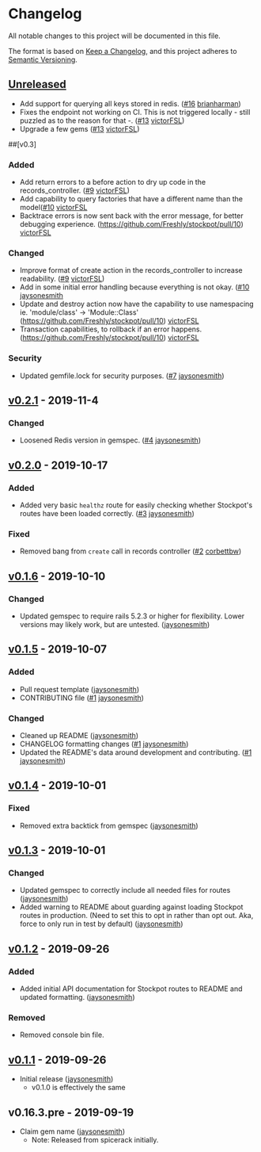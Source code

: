 # Changelog
All notable changes to this project will be documented in this file.

The format is based on [Keep a Changelog](https://keepachangelog.com/en/1.0.0/),
and this project adheres to [Semantic Versioning](https://semver.org/spec/v2.0.0.html).

## [Unreleased]

- Add support for querying all keys stored in redis. ([#16](https://github.com/Freshly/stockpot/pull/16) [brianharman])
- Fixes the endpoint not working on CI. This is not triggered locally - still puzzled as to the reason for that -. ([#13](https://github.com/Freshly/stockpot/pull/13) [victorFSL])
- Upgrade a few gems ([#13](https://github.com/Freshly/stockpot/pull/13) [victorFSL])

##[v0.3]

### Added
- Add return errors to a before action to dry up code in the records_controller. ([#9](https://github.com/Freshly/stockpot/pull/9/) [victorFSL])
- Add capability to query factories that have a different name than the model([#10](https://github.com/Freshly/stockpot/pull/10) [victorFSL]
- Backtrace errors is now sent back with the error message, for better debugging experience. (https://github.com/Freshly/stockpot/pull/10) [victorFSL]

### Changed
- Improve format of create action in the records_controller to increase readability. ([#9](https://github.com/Freshly/stockpot/pull/9) [victorFSL])
- Add in some initial error handling because everything is not okay. ([#10](https://github.com/Freshly/stockpot/pull/10) [jaysonesmith]
- Update and destroy action now have the capability to use namespacing ie. 'module/class' -> 'Module::Class' (https://github.com/Freshly/stockpot/pull/10) [victorFSL]
- Transaction capabilities, to rollback if an error happens. (https://github.com/Freshly/stockpot/pull/10) [victorFSL]

### Security

- Updated gemfile.lock for security purposes. ([#7](https://github.com/Freshly/stockpot/pull/4) [jaysonesmith])

## [v0.2.1] - 2019-11-4

### Changed

- Loosened Redis version in gemspec. ([#4](https://github.com/Freshly/stockpot/pull/4) [jaysonesmith])

## [v0.2.0] - 2019-10-17

### Added

- Added very basic `healthz` route for easily checking whether Stockpot's routes have been loaded correctly. ([#3](https://github.com/Freshly/stockpot/pull/3) [jaysonesmith])

### Fixed

- Removed bang from `create` call in records controller ([#2](https://github.com/Freshly/stockpot/pull/2) [corbettbw])

## [v0.1.6] - 2019-10-10

### Changed

- Updated gemspec to require rails 5.2.3 or higher for flexibility. Lower versions may likely work, but are untested. ([jaysonesmith])

## [v0.1.5] - 2019-10-07

### Added

- Pull request template ([jaysonesmith])
- CONTRIBUTING file ([#1](https://github.com/Freshly/stockpot/pull/1) [jaysonesmith])

### Changed

- Cleaned up README ([jaysonesmith])
- CHANGELOG formatting changes ([#1](https://github.com/Freshly/stockpot/pull/1) [jaysonesmith])
- Updated the README's data around development and contributing. ([#1](https://github.com/Freshly/stockpot/pull/1) [jaysonesmith])

## [v0.1.4] - 2019-10-01

### Fixed

- Removed extra backtick from gemspec ([jaysonesmith])

## [v0.1.3] - 2019-10-01

### Changed

- Updated gemspec to correctly include all needed files for routes ([jaysonesmith])
- Added warning to README about guarding against loading Stockpot routes in production. (Need to set this to opt in rather than opt out. Aka, force to only run in test by default) ([jaysonesmith])

## [v0.1.2] - 2019-09-26

### Added

- Added initial API documentation for Stockpot routes to README and updated formatting. ([jaysonesmith])

### Removed

- Removed console bin file.

## [v0.1.1] - 2019-09-26

- Initial release ([jaysonesmith])
  - v0.1.0 is effectively the same

## v0.16.3.pre - 2019-09-19

- Claim gem name ([jaysonesmith])
  - Note: Released from spicerack initially.

<!-- Releases -->
[Unreleased]: https://github.com/Freshly/stockpot/compare/v0.2.1...HEAD
[v0.2.1]: https://github.com/Freshly/stockpot/compare/v0.2.0...v0.2.1
[v0.2.0]: https://github.com/Freshly/stockpot/compare/v0.1.6...v0.2.0
[v0.1.6]: https://github.com/Freshly/stockpot/compare/v0.1.5...v0.1.6
[v0.1.5]: https://github.com/Freshly/stockpot/compare/v0.1.4...v0.1.5
[v0.1.4]: https://github.com/Freshly/stockpot/compare/v0.1.3...v0.1.4
[v0.1.3]: https://github.com/Freshly/stockpot/compare/v0.1.2...v0.1.3
[v0.1.2]: https://github.com/Freshly/stockpot/compare/v0.1.1...v0.1.2
[v0.1.1]: https://github.com/Freshly/stockpot/releases/tag/v0.1.1

<!-- Contributors -->
[brianharman]: httpe://githuhb.com/brianharman
[corbettbw]: https://github.com/corbettbw
[jaysonesmith]: https://github.com/jaysonesmith
[victorFSL]: https://github.com/victorFSL
